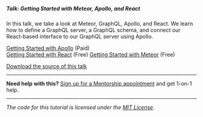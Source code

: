 ##### Talk: Getting Started with Meteor, Apollo, and React

In this talk, we take a look at Meteor, GraphQL, Apollo, and React. We learn how to define a GraphQL server, a GraphQL schema, and connect our React-based interface to our GraphQL server using Apollo.

[Getting Started with Apollo](https://themeteorchef.com/tutorials/getting-started-with-apollo) (Paid)  
[Getting Started with React](https://themeteorchef.com/tutorials/getting-started-with-react) (Free)
[Getting Started with Meteor](https://themeteorchef.com/tutorials/getting-started-with-meteor) (Free)

[Download the source of this talk](https://github.com/themeteorchef/apollo-react-chicago/archive/master.zip)

---

**Need help with this?** [Sign up for a Mentorship appointment](https://themeteorchef.com/mentorship?talk=apollo-react-chicago) and get 1-on-1 help.

---

_The code for this tutorial is licensed under the [MIT License](http://opensource.org/licenses/MIT)_.
